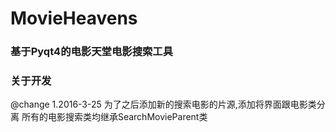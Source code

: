 # MovieHeavens
### 基于Pyqt4的电影天堂电影搜索工具

### 关于开发
@change
1.2016-3-25 为了之后添加新的搜索电影的片源,添加将界面跟电影类分离
所有的电影搜索类均继承SearchMovieParent类